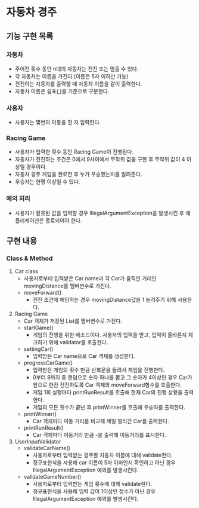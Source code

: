# 자동차 경주

## 기능 구현 목록
### 자동차
- 주어진 횟수 동안 n대의 자동차는 전진 또는 멈출 수 있다.
- 각 자동차는 이름을 가진다.(이름은 5자 이하만 가능)
- 전진하는 자동차를 출력할 때 자동차 이름을 같이 출력한다.
- 자동차 이름은 쉼표(,)를 기준으로 구분한다.

### 사용자
- 사용자는 몇번의 이동을 할 지 입력한다.

### Racing Game
- 사용자가 입력한 횟수 동안 Racing Game이 진행된다.
- 자동차가 전진하는 조건은 0에서 9사이에서 무작위 값을 구한 후 무작위 값이 4 이상일 경우이다.
- 자동차 경주 게임을 완료한 후 누가 우승했는지를 알려준다.
- 우승자는 한명 이상일 수 있다. 

### 예외 처리
- 사용자가 잘못된 값을 입력할 경우 IllegalArgumentException을 발생시킨 후 애플리케이션은 종료되어야 한다. 

## 구현 내용
### Class & Method
1. Car class
   - 사용자로부터 입력받은 Car name과 각 Car가 움직인 거리인 movingDistance를 멤버변수로 가진다.
   - moveForward()
     - 전진 조건에 해당하는 경우 movingDistance값을 1 늘려주기 위해 사용한다. 
2. Racing Game
   - Car 객체가 저장된 List를 멤버변수로 가진다. 
   - startGame()
     - 게임의 진행을 위한 메소드이다. 사용자의 입력을 받고, 입력이 올바른지 체크하기 위해 validator를 호출한다.
   - settingCar()
     - 입력받은 Car name으로 Car 객체를 생성한다.
   - progressCarGame()
     - 입력받은 게임의 횟수 만큼 반복문을 돌려서 게임을 진행한다. 
     - 0부터 9까지 중 랜덤으로 숫자 하나를 뽑고 그 숫자가 4이상인 경우 Car가 앞으로 한칸 전진하도록 Car 객체의 moveForward함수를 호출한다.
     - 게임 1회 실행마다 printRunResult를 호출해 현재 Car의 진행 상황을 출력한다.
     - 게임의 모든 횟수가 끝난 후 printWinner를 호출해 우승자를 출력한다.
   - printWinner()
     - Car 객체마다 이동 거리를 비교해 제일 멀리간 Car를 출력한다. 
   - printRunResult()
     - Car 객체마다 이동거리 만큼 -을 출력해 이동거리를 표시한다.
3. UserInputValidator
   - validateCarName()
     - 사용자로부터 입력받는 경주할 자동차 이름에 대해 validate한다.
     - 정규표현식을 사용해 car 이름이 5자 이하인지 확인하고 아닌 경우 IllegalArgumentException 예외를 발생시킨다.
   - validateGameNumber()
     - 사용자로부터 입력받는 게임 횟수에 대해 validate한다.
     - 정규표현식을 사용해 입력 값이 1이상인 정수가 아닌 경우 IllegalArgumentException 예외를 발생시킨다. 
### 
